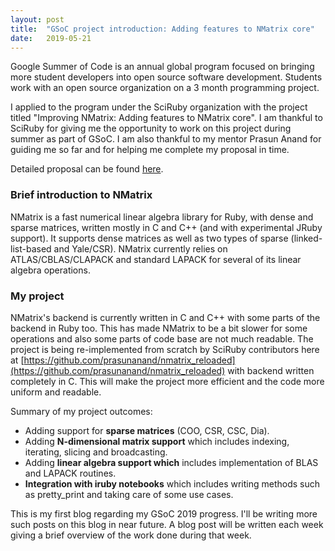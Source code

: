 ```yaml
---
layout: post
title:  "GSoC project introduction: Adding features to NMatrix core"
date:   2019-05-21
---
```


Google Summer of Code is an annual global program focused on bringing more student developers into open source software development. Students work with an open source organization on a 3 month programming project. 

I applied to the program under the SciRuby organization with the project titled "Improving NMatrix: Adding features to NMatrix core". I am thankful to SciRuby for giving me the opportunity to work on this project during summer as part of GSoC. I am also thankful to my mentor Prasun Anand for guiding me so far and for helping me complete my proposal in time.

Detailed proposal can be found [here](https://docs.google.com/document/d/1MR01QZeX_8h7a16nmkOYlyrVt--osB1Yg9Vo0xXYtSw/). 

### Brief introduction to NMatrix

NMatrix is a fast numerical linear algebra library for Ruby, with dense and sparse matrices, written mostly in C and C++ (and with experimental JRuby support). It supports dense matrices as well as two types of sparse (linked-list-based and Yale/CSR). NMatrix currently relies on ATLAS/CBLAS/CLAPACK and standard LAPACK for several of its linear algebra operations.


### My project

NMatrix's backend is currently written in C and C++ with some parts of the backend in Ruby too. This has made NMatrix to be a bit slower for some operations and also some parts of code base are not much readable. The project is being re-implemented from scratch by SciRuby contributors here at [https://github.com/prasunanand/nmatrix_reloaded](https://github.com/prasunanand/nmatrix_reloaded) with backend written completely in C. This will make the project more efficient and the code more uniform and readable.

Summary of my project outcomes:

+	Adding support for **sparse matrices** (COO, CSR, CSC, Dia).
+	Adding **N-dimensional matrix support** which includes indexing, iterating, slicing and broadcasting.
+	Adding **linear algebra support which** includes implementation of BLAS and LAPACK routines.
+	**Integration with iruby notebooks** which includes writing methods such as pretty_print and taking care of some use cases.

This is my first blog regarding my GSoC 2019 progress. I'll be writing more such posts on this blog in near future. A blog post will be written each week giving a brief overview of the work done during that week.